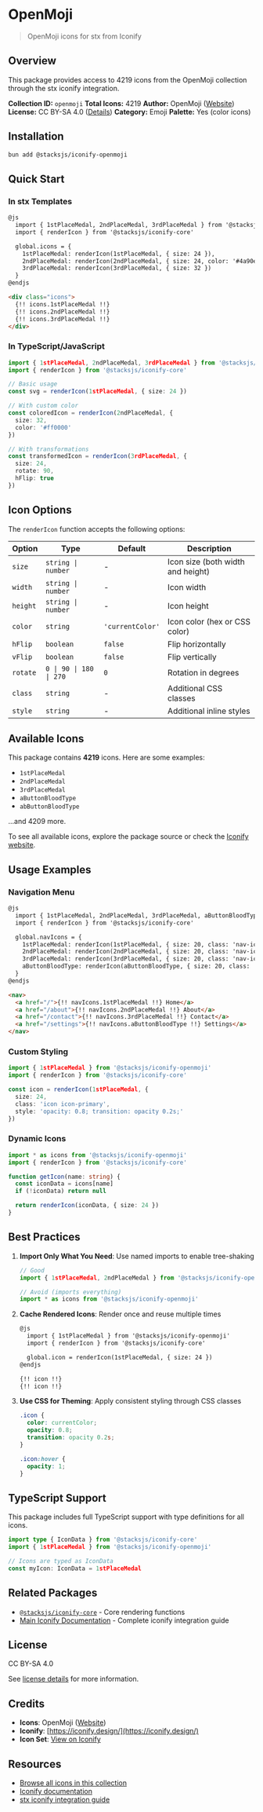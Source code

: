 # OpenMoji

> OpenMoji icons for stx from Iconify

## Overview

This package provides access to 4219 icons from the OpenMoji collection through the stx iconify integration.

**Collection ID:** `openmoji`
**Total Icons:** 4219
**Author:** OpenMoji ([Website](https://github.com/hfg-gmuend/openmoji))
**License:** CC BY-SA 4.0 ([Details](https://creativecommons.org/licenses/by-sa/4.0/))
**Category:** Emoji
**Palette:** Yes (color icons)

## Installation

```bash
bun add @stacksjs/iconify-openmoji
```

## Quick Start

### In stx Templates

```html
@js
  import { 1stPlaceMedal, 2ndPlaceMedal, 3rdPlaceMedal } from '@stacksjs/iconify-openmoji'
  import { renderIcon } from '@stacksjs/iconify-core'

  global.icons = {
    1stPlaceMedal: renderIcon(1stPlaceMedal, { size: 24 }),
    2ndPlaceMedal: renderIcon(2ndPlaceMedal, { size: 24, color: '#4a90e2' }),
    3rdPlaceMedal: renderIcon(3rdPlaceMedal, { size: 32 })
  }
@endjs

<div class="icons">
  {!! icons.1stPlaceMedal !!}
  {!! icons.2ndPlaceMedal !!}
  {!! icons.3rdPlaceMedal !!}
</div>
```

### In TypeScript/JavaScript

```typescript
import { 1stPlaceMedal, 2ndPlaceMedal, 3rdPlaceMedal } from '@stacksjs/iconify-openmoji'
import { renderIcon } from '@stacksjs/iconify-core'

// Basic usage
const svg = renderIcon(1stPlaceMedal, { size: 24 })

// With custom color
const coloredIcon = renderIcon(2ndPlaceMedal, {
  size: 32,
  color: '#ff0000'
})

// With transformations
const transformedIcon = renderIcon(3rdPlaceMedal, {
  size: 24,
  rotate: 90,
  hFlip: true
})
```

## Icon Options

The `renderIcon` function accepts the following options:

| Option | Type | Default | Description |
|--------|------|---------|-------------|
| `size` | `string \| number` | - | Icon size (both width and height) |
| `width` | `string \| number` | - | Icon width |
| `height` | `string \| number` | - | Icon height |
| `color` | `string` | `'currentColor'` | Icon color (hex or CSS color) |
| `hFlip` | `boolean` | `false` | Flip horizontally |
| `vFlip` | `boolean` | `false` | Flip vertically |
| `rotate` | `0 \| 90 \| 180 \| 270` | `0` | Rotation in degrees |
| `class` | `string` | - | Additional CSS classes |
| `style` | `string` | - | Additional inline styles |

## Available Icons

This package contains **4219** icons. Here are some examples:

- `1stPlaceMedal`
- `2ndPlaceMedal`
- `3rdPlaceMedal`
- `aButtonBloodType`
- `abButtonBloodType`

...and 4209 more.

To see all available icons, explore the package source or check the [Iconify website](https://icon-sets.iconify.design/openmoji/).

## Usage Examples

### Navigation Menu

```html
@js
  import { 1stPlaceMedal, 2ndPlaceMedal, 3rdPlaceMedal, aButtonBloodType } from '@stacksjs/iconify-openmoji'
  import { renderIcon } from '@stacksjs/iconify-core'

  global.navIcons = {
    1stPlaceMedal: renderIcon(1stPlaceMedal, { size: 20, class: 'nav-icon' }),
    2ndPlaceMedal: renderIcon(2ndPlaceMedal, { size: 20, class: 'nav-icon' }),
    3rdPlaceMedal: renderIcon(3rdPlaceMedal, { size: 20, class: 'nav-icon' }),
    aButtonBloodType: renderIcon(aButtonBloodType, { size: 20, class: 'nav-icon' })
  }
@endjs

<nav>
  <a href="/">{!! navIcons.1stPlaceMedal !!} Home</a>
  <a href="/about">{!! navIcons.2ndPlaceMedal !!} About</a>
  <a href="/contact">{!! navIcons.3rdPlaceMedal !!} Contact</a>
  <a href="/settings">{!! navIcons.aButtonBloodType !!} Settings</a>
</nav>
```

### Custom Styling

```typescript
import { 1stPlaceMedal } from '@stacksjs/iconify-openmoji'
import { renderIcon } from '@stacksjs/iconify-core'

const icon = renderIcon(1stPlaceMedal, {
  size: 24,
  class: 'icon icon-primary',
  style: 'opacity: 0.8; transition: opacity 0.2s;'
})
```

### Dynamic Icons

```typescript
import * as icons from '@stacksjs/iconify-openmoji'
import { renderIcon } from '@stacksjs/iconify-core'

function getIcon(name: string) {
  const iconData = icons[name]
  if (!iconData) return null

  return renderIcon(iconData, { size: 24 })
}
```

## Best Practices

1. **Import Only What You Need**: Use named imports to enable tree-shaking
   ```typescript
   // Good
   import { 1stPlaceMedal, 2ndPlaceMedal } from '@stacksjs/iconify-openmoji'

   // Avoid (imports everything)
   import * as icons from '@stacksjs/iconify-openmoji'
   ```

2. **Cache Rendered Icons**: Render once and reuse multiple times
   ```html
   @js
     import { 1stPlaceMedal } from '@stacksjs/iconify-openmoji'
     import { renderIcon } from '@stacksjs/iconify-core'

     global.icon = renderIcon(1stPlaceMedal, { size: 24 })
   @endjs

   {!! icon !!}
   {!! icon !!}
   ```

3. **Use CSS for Theming**: Apply consistent styling through CSS classes
   ```css
   .icon {
     color: currentColor;
     opacity: 0.8;
     transition: opacity 0.2s;
   }

   .icon:hover {
     opacity: 1;
   }
   ```

## TypeScript Support

This package includes full TypeScript support with type definitions for all icons.

```typescript
import type { IconData } from '@stacksjs/iconify-core'
import { 1stPlaceMedal } from '@stacksjs/iconify-openmoji'

// Icons are typed as IconData
const myIcon: IconData = 1stPlaceMedal
```

## Related Packages

- [`@stacksjs/iconify-core`](../iconify-core) - Core rendering functions
- [Main Iconify Documentation](../../docs/iconify.md) - Complete iconify integration guide

## License

CC BY-SA 4.0

See [license details](https://creativecommons.org/licenses/by-sa/4.0/) for more information.

## Credits

- **Icons**: OpenMoji ([Website](https://github.com/hfg-gmuend/openmoji))
- **Iconify**: [https://iconify.design/](https://iconify.design/)
- **Icon Set**: [View on Iconify](https://icon-sets.iconify.design/openmoji/)

## Resources

- [Browse all icons in this collection](https://icon-sets.iconify.design/openmoji/)
- [Iconify documentation](https://iconify.design/docs/)
- [stx iconify integration guide](../../docs/iconify.md)
